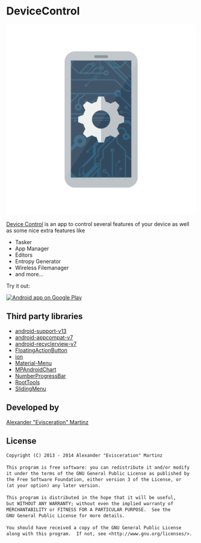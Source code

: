 DeviceControl
===============================

![Logo](ic_launcher-web.png)

[Device Control][1] is an app to control several features of your device as well as some nice extra features like
 
* Tasker
* App Manager
* Editors
* Entropy Generator
* Wireless Filemanager
* and more...

Try it out:
 
<a href="https://play.google.com/store/apps/details?id=org.namelessrom.devicecontrol">
  <img alt="Android app on Google Play" src="https://developer.android.com/images/brand/en_app_rgb_wo_45.png" />
</a>

Third party libraries
-------

* [android-support-v13](http://developer.android.com/tools/extras/support-library.html)
* [android-appcompat-v7](http://developer.android.com/tools/extras/support-library.html)
* [android-recyclerview-v7](http://developer.android.com/tools/extras/support-library.html)
* [FloatingActionButton](https://github.com/makovkastar/FloatingActionButton)
* [ion](https://github.com/koush/ion)
* [Material-Menu](https://github.com/balysv/material-menu)
* [MPAndroidChart](https://github.com/PhilJay/MPAndroidChart)
* [NumberProgressBar](https://github.com/daimajia/NumberProgressBar)
* [RootTools](https://github.com/Stericson/RootTools)
* [SlidingMenu](https://github.com/jfeinstein10/slidingmenu)

Developed by
-------
[Alexander "Evisceration" Martinz][2]

License
-------

    Copyright (C) 2013 - 2014 Alexander "Evisceration" Martinz

    This program is free software: you can redistribute it and/or modify
    it under the terms of the GNU General Public License as published by
    the Free Software Foundation, either version 3 of the License, or
    (at your option) any later version.

    This program is distributed in the hope that it will be useful,
    but WITHOUT ANY WARRANTY; without even the implied warranty of
    MERCHANTABILITY or FITNESS FOR A PARTICULAR PURPOSE.  See the
    GNU General Public License for more details.

    You should have received a copy of the GNU General Public License
    along with this program.  If not, see <http://www.gnu.org/licenses/>.

 [1]: https://play.google.com/store/apps/details?id=org.namelessrom.devicecontrol
 [2]: https://plus.google.com/u/0/+AlexanderMartinz?rel=author
